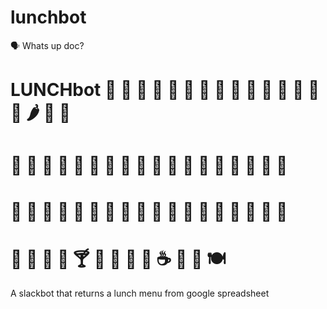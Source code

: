 # lunchbot
🗣 Whats up doc?

LUNCHbot
🍏 🍎 🍐 🍊 🍋 🍌 🍉 🍇 🍓 🍈 🍒 🍑 🍍 🍅 🍆 🌶 🌽 🍠
===========================================================
🍯 🍞 🧀 🍗 🍖 🍤 🍳 🍔 🍟 🌭 🍕 🍝 🌮 🌯 🍜 🍲 🍥 🍣
===========================================================
🍱 🍛 🍙 🍚 🍘 🍢 🍡 🍧 🍨 🍦 🍰 🎂 🍮 🍬 🍭 🍫 🍿 🍩
===========================================================
 🍪 🍺 🍻 🍷 🍸 🍹 🍾 🍶 🍵 ☕️ 🍼 🍴 🍽
=========================================

A slackbot that returns a lunch menu from google spreadsheet

